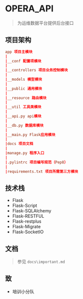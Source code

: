 # OPERA_API

> 为运维数据平台提供后台接口

## 项目架构

```conf
app 项目主模块
|
|__conf 配置项模块
|
|__controllers 项目业务控制模块
|
|__models 模型模块
|
|__public 通用模块
|
|__resource 路由模块
|
|__util 工具类模块
|
|__api.py api模块
|
|__db.py 数据库模块
|
|__main.py Flask应用模块
|
|docs 项目文档
|
|manage.py 程序入口
|
|.pylintrc 项目编写规范（Pep8）
|
|requirements.txt 项目所需第三方模块

```

## 技术栈

* Flask
* Flask-Script
* Flask-SQLAlchemy
* Flask-RESTFUL
* Flask-restplus
* Flask-Migrate
* Flask-SocketIO

## 文档

> 参见 `docs\important.md`

## 致

* 培训小分队
